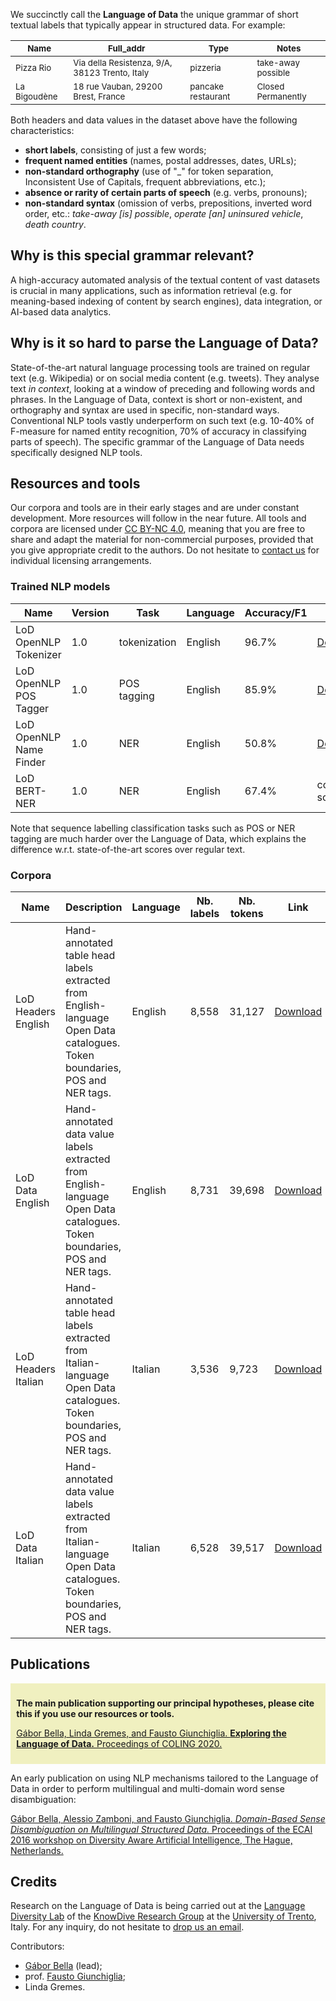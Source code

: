 
We succinctly call the **Language of Data** the unique grammar of short textual labels that typically appear in structured data. For example:

<sub>Name</sub> | <sub>Full_addr</sub> | <sub>Type</sub> | <sub>Notes</sub>
----------------|----------------------|-----------------|-----------------
<sub>Pizza Rio</sub> | <sub>Via della Resistenza, 9/A, 38123 Trento, Italy</sub> | <sub>pizzeria</sub> | <sub>take-away possible</sub>
<sub>La Bigoudène</sub> | <sub>18 rue Vauban, 29200 Brest, France</sub> | <sub>pancake restaurant</sub> | <sub>Closed Permanently</sub>

Both headers and data values in the dataset above have the following characteristics:

* **short labels**, consisting of just a few words;
* **frequent named entities** (names, postal addresses, dates, URLs);
* **non-standard orthography** (use of "\_" for token separation, Inconsistent Use of Capitals, frequent abbreviations, etc.);
* **absence or rarity of certain parts of speech** (e.g. verbs, pronouns);
* **non-standard syntax** (omission of verbs, prepositions, inverted word order, etc.: _take-away \[is\] possible_, _operate \[an\] uninsured vehicle_, _death country_.

## Why is this special grammar relevant?

A high-accuracy automated analysis of the textual content of vast datasets is crucial in many applications, such as information retrieval (e.g. for meaning-based indexing of content by search engines), data integration, or AI-based data analytics.

## Why is it so hard to parse the Language of Data?

State-of-the-art natural language processing tools are trained on regular text (e.g. Wikipedia) or on social media content (e.g. tweets). They analyse text _in context_, looking at a window of preceding and following words and phrases. In the Language of Data, context is short or non-existent, and orthography and syntax are used in specific, non-standard ways. Conventional NLP tools vastly underperform on such text (e.g. 10-40% of F-measure for named entity recognition, 70% of accuracy in classifying parts of speech). The specific grammar of the Language of Data needs specifically designed NLP tools.

## Resources and tools

Our corpora and tools are in their early stages and are under constant development. More resources will follow in the near future.
All tools and corpora are licensed under [CC BY-NC 4.0](https://creativecommons.org/licenses/by-nc/4.0/), meaning that you are free to share and adapt the material for non-commercial purposes, provided that you give appropriate credit to the authors. Do not hesitate to [contact us](mailto:thelanguageofdata@gmail.com) for individual licensing arrangements. 

### Trained NLP models

Name | Version | Task | Language | Accuracy/F1 | Link
-----|---------|------|----------|-------------|-----
LoD OpenNLP Tokenizer  | 1.0 | tokenization | English | 96.7% | [Download](https://github.com/gbella/languageofdata/tree/main/download/en_tokenizer_lod.bin)
LoD OpenNLP POS Tagger | 1.0 | POS tagging  | English | 85.9% | [Download](https://github.com/gbella/languageofdata/tree/main/download/en_postagger_lod.bin)
LoD OpenNLP Name Finder| 1.0 | NER          | English | 50.8% | [Download](https://github.com/gbella/languageofdata/tree/main/download/en_ner_lod.bin)
LoD BERT-NER           | 1.0 | NER          | English | 67.4% | coming soon

Note that sequence labelling classification tasks such as POS or NER tagging are much harder over the Language of Data, which explains the difference w.r.t. state-of-the-art scores over regular text.

### Corpora

Name | Description | Language | Nb. labels | Nb. tokens | Link
-----|-------------|----------|------------|------------|-----
LoD Headers English | Hand-annotated table head labels extracted from English-language Open Data catalogues. Token boundaries, POS and NER tags. | English | 8,558 | 31,127 | [Download](https://github.com/gbella/languageofdata/tree/main/download/lod_eng_headers_annotated_0.9.zip)
LoD Data English | Hand-annotated data value labels extracted from English-language Open Data catalogues. Token boundaries, POS and NER tags. | English | 8,731 | 39,698 | [Download](https://github.com/gbella/languageofdata/tree/main/download/lod_eng_data_annotated_0.9.zip)
LoD Headers Italian | Hand-annotated table head labels extracted from Italian-language Open Data catalogues. Token boundaries, POS and NER tags. | Italian | 3,536 | 9,723 | [Download](https://github.com/gbella/languageofdata/tree/main/download/lod_ita_headers_annotated_0.9.zip)
LoD Data Italian | Hand-annotated data value labels extracted from Italian-language Open Data catalogues. Token boundaries, POS and NER tags. | Italian | 6,528 | 39,517 | [Download](https://github.com/gbella/languageofdata/tree/main/download/lod_ita_data_annotated_0.9.zip)


## Publications

<div style="background-color: #f0f0c0; padding: 7pt;">
<p style="font-weight: bold">The main publication supporting our principal hypotheses, please cite this if you use our resources or tools.</p>
<p>
<a href="https://www.researchgate.net/publication/344451391_Exploring_the_Language_of_Data" target="_blank">Gábor Bella, Linda Gremes, and Fausto Giunchiglia. <span style="font-weight: bold">Exploring the Language of Data.</span> Proceedings of COLING 2020.</a>
</p>
</div>

An early publication on using NLP mechanisms tailored to the Language of Data in order to perform multilingual and multi-domain word sense disambiguation:

[Gábor Bella, Alessio Zamboni, and Fausto Giunchiglia. _Domain-Based Sense Disambiguation on Multilingual Structured Data._ Proceedings of the ECAI 2016 workshop on Diversity Aware Artificial Intelligence, The Hague, Netherlands.](http://www.ecai2016.org/content/uploads/2016/08/W13-diversity-2016.pdf#page=59)


## Credits

Research on the Language of Data is being carried out at the [Language Diversity Lab](http://knowdive.disi.unitn.it/language-diversity/) of the [KnowDive Research Group](http://knowdive.disi.unitn.it) at the [University of Trento](http://www.unitn.it), Italy. For any inquiry, do not hesitate to [drop us an email](mailto:thelanguageofdata@gmail.com).

Contributors:

* [Gábor Bella](http://sites.google.com/site/gaborbellaphd) (lead);
* prof. [Fausto Giunchiglia](http://disi.unitn.it/~fausto);
* Linda Gremes.
